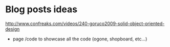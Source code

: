 # Blog posts ideas

http://www.confreaks.com/videos/240-goruco2009-solid-object-oriented-design


- page /code to showcase all the code (ogone, shopboard, etc...)

